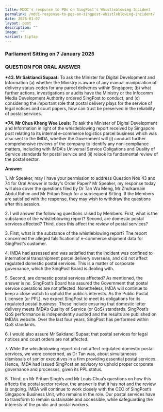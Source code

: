```yaml
---
title: MDDI's response to PQs on SingPost's Whistleblowing Incident
permalink: /mddi-response-to-pqs-on-singpost-whistleblowing-incident/
date: 2025-01-07
layout: post
description: ""
image: ""
variant: tiptap
---
```

<h3>Parliament Sitting on 7 January 2025</h3>
<h3>QUESTION FOR ORAL ANSWER</h3>
<p><strong>*43. Mr Saktiandi Supaat:</strong> To ask the Minister for Digital
Development and Information (a) whether the Ministry is aware of any manual
manipulation of delivery status codes for any parcel deliveries within
Singapore; (b) what further actions, investigations or audits have the
Ministry or the Infocomm Media Development Authority ordered SingPost to
conduct; and (c) considering the important role that postal delivery plays
for the service of legal notices and court papers, how can trust be preserved
in the reliability of postal services.</p>
<p><strong>*74. Mr Chua Kheng Wee Louis:</strong> To ask the Minister of Digital
Development and Information in light of the whistleblowing report received
by Singapore post relating to its internal e-commerce logistics parcel
business which was also sent to the IMDA, whether the Government will (i)
conduct further comprehensive reviews of the company to identify any non-compliance
matters, including with IMDA's Universal Service Obligations and Quality
of Service standards for postal service and (ii) relook its fundamental
review of the postal sector.</p>
<p><strong>Answer: </strong>
</p>
<p>1. Mr Speaker, may I have your permission to address Question Nos 43 and
74 for Oral Answer in today's Order Paper? Mr Speaker, my response today
will also cover the questions filed by Dr Tan Wu Meng, Mr Zhulkarnain Abdul
Rahim and Mr Pritam Singh for a subsequent Sitting. If the Members are
satisfied with the response, they may wish to withdraw the questions after
this session.</p>
<p>2. I will answer the following questions raised by Members. First, what
is the substance of the whistleblowing report? Second, are domestic postal
services affected? Third, does this affect the review of postal services?</p>
<p>3. First, what is the substance of the whistleblowing report? The report
concerned the alleged falsification of e-commerce shipment data for SingPost’s
customer.</p>
<p>4. IMDA had assessed and was satisfied that the incident was confined
to international transshipment parcel delivery overseas, and did not affect
regulated domestic postal services. This is a matter of corporate governance,
which the SingPost Board is dealing with.</p>
<p>5. Second, are domestic postal services affected? As mentioned, the answer
is no. SingPost’s Board has assured the Government that postal service
operations are not affected. Nonetheless, IMDA will continue to keep a
close watch to uphold the public’s interests. As the Public Postal Licensee
(or PPL), we expect SingPost to meet its obligations for its regulated
postal business. These include ensuring that domestic letter delivery meets
IMDA’s Quality of Service (or QoS) standards. SingPost’s QoS performance
is independently audited and the results are published on IMDA’s website.
Over the last four years, SingPost has performed within QoS standards.</p>
<p>6. I would also assure Mr Saktiandi Supaat that postal services for legal
notices and court orders are not affected.</p>
<p>7. While the whistleblowing report did not affect regulated domestic postal
services, we were concerned, as Dr Tan was, about simultaneous dismissals
of senior executives in a firm providing essential postal services. Hence,
IMDA had issued SingPost an advisory to uphold proper corporate governance
and processes, given its PPL status.</p>
<p>8. Third, on Mr Pritam Singh’s and Mr Louis Chua’s questions on how this
affects the postal sector review, the answer is that it has not and the
review is ongoing. IMDA will continue to work closely with the CEO of SingPost’s
Singapore Business Unit, who remains in the role. Our postal services have
to transform to remain sustainable and accessible, while safeguarding the
interests of the public and postal workers.</p>